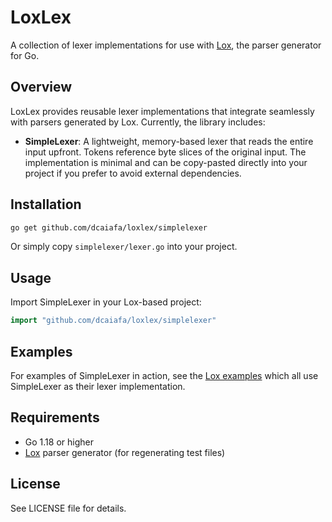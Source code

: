 # LoxLex

A collection of lexer implementations for use with [Lox](https://dcaiafa.github.io/lox), the parser generator for Go.

## Overview

LoxLex provides reusable lexer implementations that integrate seamlessly with parsers generated by Lox. Currently, the library includes:

- **SimpleLexer**: A lightweight, memory-based lexer that reads the entire input upfront. Tokens reference byte slices of the original input. The implementation is minimal and can be copy-pasted directly into your project if you prefer to avoid external dependencies.

## Installation

```bash
go get github.com/dcaiafa/loxlex/simplelexer
```

Or simply copy `simplelexer/lexer.go` into your project.

## Usage

Import SimpleLexer in your Lox-based project:

```go
import "github.com/dcaiafa/loxlex/simplelexer"
```

## Examples

For examples of SimpleLexer in action, see the [Lox examples](https://github.com/dcaiafa/lox/tree/main/examples) which all use SimpleLexer as their lexer implementation.

## Requirements

- Go 1.18 or higher
- [Lox](https://dcaiafa.github.io/lox) parser generator (for regenerating test files)

## License

See LICENSE file for details.